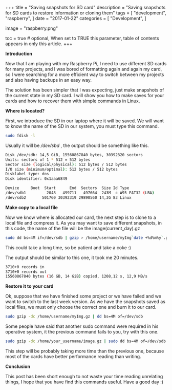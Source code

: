 +++
title = "Saving snapshots for SD card"
description = "Saving snapshots for SD cards to restore information or cloning them"
tags = [
    "development",
    "raspberry",
]
date = "2017-01-22"
categories = [
    "Development",
]

image = "raspberry.png"

toc = true # optional, When set to TRUE this parameter, table of contents appears in only this article.
+++

**Introduction**

Now that I am playing with my Raspberry Pi, I need to use different SD cards for many projects, and I was bored of formatting again and again my card, so I were searching for a more efficient way to switch between my projects and also having backups in an easy way.

The solution has been simpler that I was expecting, just make snapshots of the current state in my SD card. I will show you how to make saves for your cards and how to recover them with simple commands in Linux.

**Where is located?**

First, we introduce the SD in our laptop where it will be saved. We will want to know the name of the SD in our system, you must type this command.

```bash
sudo fdisk -l
```

Usually it will be _/dev/sbd_ , the output should be something like this.

```bash
Disk /dev/sdb: 14,5 GiB, 15560867840 bytes, 30392320 sectors
Units: sectors of 1 * 512 = 512 bytes
Sector size (logical/physical): 512 bytes / 512 bytes
I/O size (minimum/optimal): 512 bytes / 512 bytes
Disklabel type: dos
Disk identifier: 0x1aaa6849

Device     Boot  Start      End  Sectors  Size Id Type
/dev/sdb1         2048   499711   497664  243M  c W95 FAT32 (LBA)
/dev/sdb2       501760 30392319 29890560 14,3G 83 Linux
```

**Make copy to a local file**

Now we know where is allocated our card, the next step is to clone to a local file and compress it.
As you may want to save different snapshots, in this code, the name of the file will be the image(current_day).gz

```bash
sudo dd bs=4M if=/dev/sdb | gzip > /home/username/myImg`date +%d%m%y`.gz
```

This could take a long time, so be patient and take a coke :)

The output should be similar to this one, it took me 20 minutes.

```bash
3710+0 records in
3710+0 records out
15560867840 bytes (16 GB, 14 GiB) copied, 1208,12 s, 12,9 MB/s
```

**Restore it to your card**

Ok, suppose that we have finished some project or we have failed and we want to switch to the last week version.
As we have the snapshots saved as local files, we must only choose the correct one and burn it to our card.

```bash
sudo gzip -dc /home/username/myImg.gz | dd bs=4M of=/dev/sdb
```

Some people have said that another sudo command were required in his operative system, it the previous command fails to you, try with this one.

```bash
sudo gzip -dc /home/your_username/image.gz | sudo dd bs=4M of=/dev/sdb
```

This step will be probably taking more time than the previous one, because most of the cards have better performance reading than writing.

**Conclusion**

This post has been short enough to not waste your time reading unrelating things, I hope that you have find this commands useful. Have a good day :)
